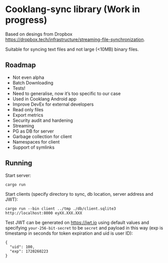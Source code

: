 # Cooklang-sync library (Work in progress)

Based on desings from Dropbox https://dropbox.tech/infrastructure/streaming-file-synchronization.

Suitable for syncing text files and not large (<10MB) binary files.

## Roadmap

- Not even alpha
- Batch Downloading
- Tests!
- Need to generalise, now it’s too specific to our case
- Used in Cooklang Android app
- Improve DevEx for external developers
- Read only files
- Export metrics
- Security audit and hardening
- Streaming
- PG as DB for server
- Garbage collection for client
- Namespaces for client
- Support of symlinks

## Running

Start server:

    cargo run


Start clients (specify directory to sync, db location, server address and JWT):

    cargo run --bin client ../tmp ./db/client.sqlite3 http://localhost:8000 eyXX.XXX.XXX

Test JWT can be generated on https://jwt.io using default values and specifying `your-256-bit-secret` to be `secret` and payload in this way (exp is timestamp in seconds for token expiration and uid is user ID):

    {
      "uid": 100,
      "exp": 1720260223
    }

